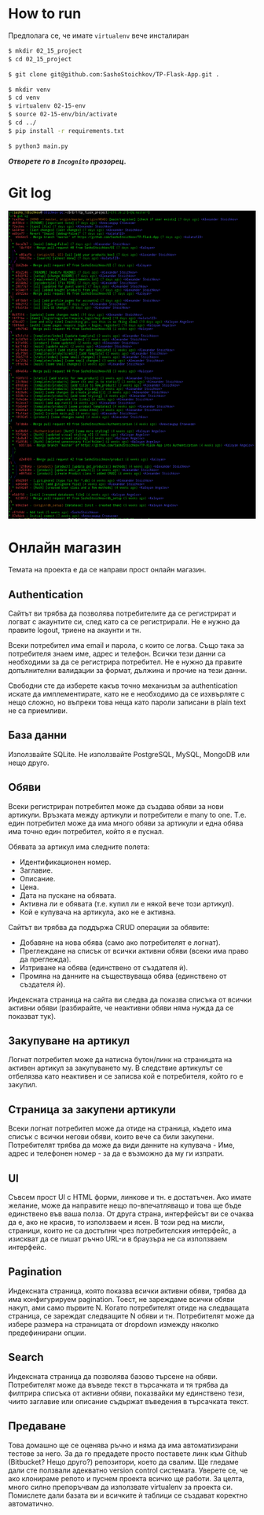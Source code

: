 # How to run

Предполага се, че имате `virtualenv` вече инсталиран

```bash
$ mkdir 02_15_project
$ cd 02_15_project
```
```bash
$ git clone git@github.com:SashoStoichkov/TP-Flask-App.git .
```
```bash
$ mkdir venv
$ cd venv
$ virtualenv 02-15-env
$ source 02-15-env/bin/activate
$ cd ../
$ pip install -r requirements.txt
```
```bash
$ python3 main.py
```

**_Отворете го в `Incognito` прозорец._**

# Git log

![](./GIT_LOG.png)

# Онлайн магазин

Темата на проекта е да се направи прост онлайн магазин.


## Authentication

Сайтът ви трябва да позволява потребителите да се регистрират и логват с акаунтите си, след като са се регистрирали. Не е нужно да правите logout, триене на акаунти и тн.

Всеки потребител има email и парола, с които се логва. Също така за потребителя знаем име, адрес и телефон. Всички тези данни са необходими за да се регистрира потребител. Не е нужно да правите допълнителни валидации за формат, дължина и прочие на тези данни.

Свободни сте да изберете какъв точно механизъм за authentication искате да имплементирате, като не е необходимо да се изхвърляте с нещо сложно, но въпреки това неща като пароли записани в plain text не са приемливи.

## База данни

Използвайте SQLite. Не използвайте PostgreSQL, MySQL, MongoDB или нещо друго.

## Обяви

Всеки регистриран потребител може да създава обяви за нови артикули. Връзката между артикули и потребители е many to one. Т.е. един потребител може да има много обяви за артикули и една обява има точно един потребител, който я е пуснал.

Обявата за артикул има следните полета:

* Идентификационен номер.
* Заглавие.
* Описание.
* Цена.
* Дата на пускане на обявата.
* Активна ли е обявата (т.е. купил ли е някой вече този артикул).
* Кой е купувача на артикула, ако не е активна.

Сайтът ви трябва да поддържа CRUD операции за обявите:

* Добавяне на нова обява (само ако потребителят е логнат).
* Преглеждане на списък от всички активни обяви (всеки има право да преглежда).
* Изтриване на обява (единствено от създателя ѝ).
* Промяна на данните на съществуваща обява (единствено от създателя ѝ).

Индексната страница на сайта ви следва да показва списъка от всички активни обяви (разбирайте, че неактивни обяви няма нужда да се показват тук).

## Закупуване на артикул

Логнат потребител може да натисна бутон/линк на страницата на активен артикул за закупуването му. В следствие артикулът се отбелязва като неактивен и се записва кой е потребителя, който го е закупил.

## Страница за закупени артикули

Всеки логнат потребител може да отиде на страница, където има списък с всички негови обяви, които вече са били закупени. Потребителят трябва да може да види данните на купувача - Име, адрес и телефонен номер - за да е възможно да му ги изпрати.

## UI

Съвсем прост UI с HTML форми, линкове и тн. е достатъчен. Ако имате желание, може да направите нещо по-впечатляващо и това ще бъде единствено във ваша полза. От друга страна, интерфейсът ви се очаква да е, ако не красив, то използваем и ясен. В този ред на мисли, страници, които не са достъпни чрез потребителския интерфейс, а изискват да се пишат ръчно URL-и в браузъра не са използваем интерфейс.

## Pagination

Индексната страница, която показва всички активни обяви, трябва да има конфигурируем pagination. Тоест, не зареждаме всички обяви накуп, ами само първите N. Когато потребителят отиде на следващата страница, се зареждат следващите N обяви и тн. Потребителят може да избере размера на страницата от dropdown измежду няколко предефинирани опции.

## Search

Индексната страница да позволява базово търсене на обяви. Потребителят може да въведе текст в търсачката и тя трябва да филтрира списъка от активни обяви, показвайки му единствено тези, чиито заглавие или описание съдържат въведения в търсачката текст.

## Предаване

Това домашно ще се оценява ръчно и няма да има автоматизирани тестове за него. За да го предадете просто поставете линк към Github (Bitbucket? Нещо друго?) репозитори, което да свалим. Ще гледаме дали сте ползвали адекватно version control системата. Уверете се, че ако клонираме репото и пуснем проекта всичко ще работи. За целта, много силно препоръчвам да използвате virtualenv за проекта си. Помислете дали базата ви и всичките ѝ таблици се създават коректно автоматично.
